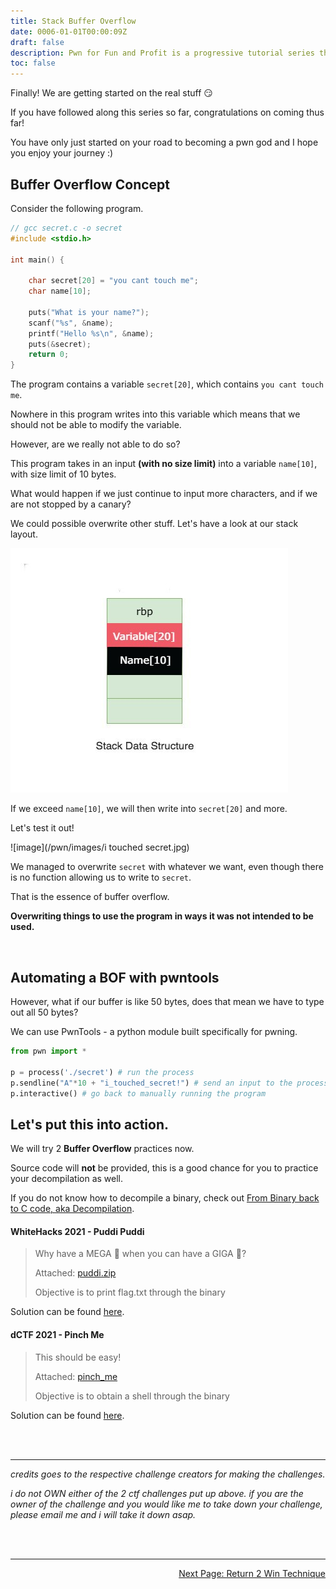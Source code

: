 ```yaml
---
title: Stack Buffer Overflow 
date: 0006-01-01T00:00:09Z
draft: false
description: Pwn for Fun and Profit is a progressive tutorial series that aims to be noob-friendly enough for anyone to dive in, and equip them with the skills to come out with substantial knowledge on The Art of Pwn.
toc: false
---
```


Finally! We are getting started on the real stuff 😏

If you have followed along this series so far, congratulations on coming thus far!

You have only just started on your road to becoming a pwn god and I hope you enjoy your journey :)

## Buffer Overflow Concept

Consider the following program.

```c
// gcc secret.c -o secret
#include <stdio.h>

int main() {

    char secret[20] = "you cant touch me";
    char name[10];

    puts("What is your name?");
    scanf("%s", &name);
    printf("Hello %s\n", &name);
    puts(&secret);
    return 0;
}
```

The program contains a variable `secret[20]`, which contains `you cant touch me`.

Nowhere in this program writes into this variable which means that we should not be able to modify the variable.

However, are we really not able to do so?

This program takes in an input **(with no size limit)** into a variable `name[10]`, with size limit of 10 bytes.

What would happen if we just continue to input more characters, and if we are not stopped by a canary?

We could possible overwrite other stuff. Let's have a look at our stack layout.

![image](/pwn/images/stackstructure2.jpg)

If we exceed `name[10]`, we will then write into `secret[20]` and more.

Let's test it out!

![image](/pwn/images/i touched secret.jpg)

We managed to overwrite `secret` with whatever we want, even though there is no function allowing us to write to `secret`.

That is the essence of buffer overflow.

**Overwriting things to use the program in ways it was not intended to be used.**

<br>

## Automating a BOF with pwntools

However, what if our buffer is like 50 bytes, does that mean we have to type out all 50 bytes?

We can use PwnTools - a python module built specifically for pwning.

```py
from pwn import *

p = process('./secret') # run the process
p.sendline("A"*10 + "i_touched_secret!") # send an input to the process
p.interactive() # go back to manually running the program
```

## Let's put this into action.

We will try 2 **Buffer Overflow** practices now.

Source code will **not** be provided, this is a good chance for you to practice your decompilation as well.

If you do not know how to decompile a binary, check out [From Binary back to C code, aka Decompilation](/pwn/innerworkings/decompilation).

#### WhiteHacks 2021 - Puddi Puddi

> Why have a MEGA 🍮 when you can have a GIGA 🍮?
>
> Attached: [puddi.zip](/pwn/files/puddi.zip)
>
> Objective is to print flag.txt through the binary

Solution can be found [here](/pwn/stack/bofsolutions#whitehacks-2021---puddi-puddi).

#### dCTF 2021 - Pinch Me

> This should be easy!
>
> Attached: [pinch_me](/pwn/files/pinch_me)
>
> Objective is to obtain a shell through the binary

Solution can be found [here](/pwn/stack/bofsolutions#dctf-2021---pinch-me).

<br><br>

---

_credits goes to the respective challenge creators for making the challenges._

_i do not OWN either of the 2 ctf challenges put up above. if you are the owner of the challenge and you would like me to take down your challenge, please email me and i will take it down asap._

<br><br>

---

<div style="text-align: right"> <a href="/pwn/stack/ret2win">Next Page: Return 2 Win Technique</a> </div>
